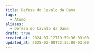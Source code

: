 ```yaml
---
title: Defesa do Cavalo da Dama
tags:
  - Átomo
aliases:
  - Defesa do Cavalo da Dama
draft: true
created_at: 2024-07-12T19:59:36-03:00
updated_at: 2025-02-08T22:35:00-03:00
---
```


